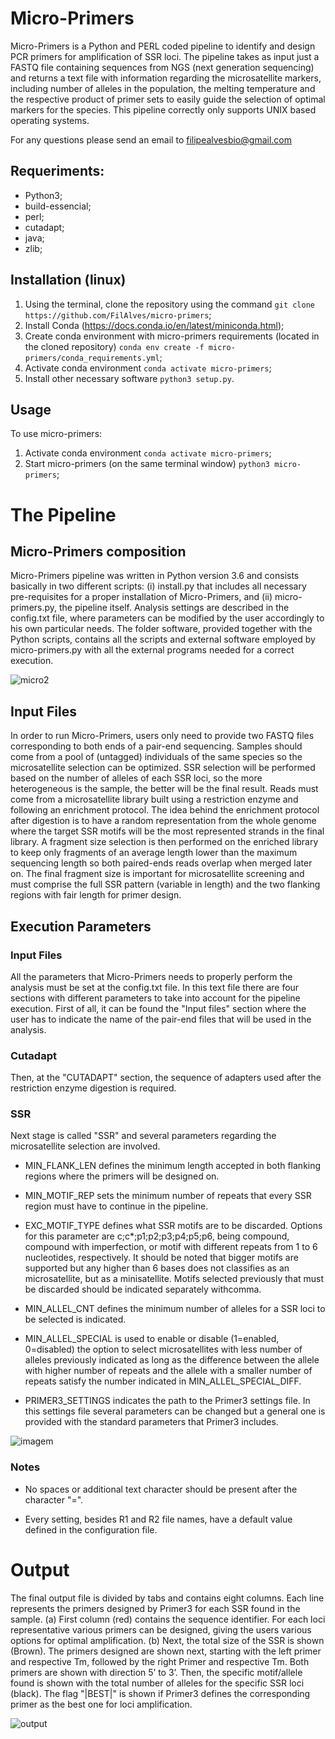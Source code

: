 # Micro-Primers
Micro-Primers is a Python and PERL coded pipeline to identify and design PCR primers for amplification of SSR loci. The pipeline takes as input just a FASTQ file containing sequences from NGS (next generation sequencing) and returns a text file with information regarding the microsatellite markers, including number of alleles in the population, the melting temperature and the respective product of primer sets to easily guide the selection of optimal markers for the species. This pipeline correctly only supports UNIX based operating systems.

For any questions please send an email to filipealvesbio@gmail.com

## Requeriments:
- Python3;
- build-essencial;
- perl;
- cutadapt;
- java;
- zlib;

## Installation (linux)

1. Using the terminal, clone the repository using the command `git clone https://github.com/FilAlves/micro-primers`;
2. Install Conda (https://docs.conda.io/en/latest/miniconda.html);
3. Create conda environment with micro-primers requirements (located in the cloned repository) `conda env create -f micro-primers/conda_requirements.yml`;
4. Activate conda environment `conda activate micro-primers`;
5. Install other necessary software `python3 setup.py`.

## Usage

To use micro-primers:

1. Activate conda environment `conda activate micro-primers`;
2. Start micro-primers (on the same terminal window) `python3 micro-primers`;

# The Pipeline

## Micro-Primers composition

Micro-Primers pipeline was written in Python version 3.6 and consists basically in two different scripts: (i) install.py that includes all necessary pre-requisites for a proper installation of Micro-Primers, and (ii) micro-primers.py, the pipeline itself. Analysis settings are described in the config.txt file, where parameters can be modified by the user accordingly to his own particular needs. The folder software, provided together with the Python scripts, contains all the scripts and external software employed by micro-primers.py with all the external programs needed for a correct execution.

![micro2](https://user-images.githubusercontent.com/38048444/73688620-56ae0180-46c4-11ea-8068-fe55a5e15f20.png)

## Input Files

In order to run Micro-Primers, users only need to provide two FASTQ files corresponding to both ends of a pair-end sequencing. Samples should come from a pool of (untagged) individuals of the same species so the microsatellite selection can be optimized. SSR selection will be performed based on the number of alleles of each SSR loci, so the more heterogeneous is the sample, the better will be the final result. Reads must come from a microsatellite library built using a restriction enzyme and following an enrichment protocol. The idea behind the enrichment protocol after digestion is to have a random representation from the whole genome where the target SSR motifs will be the most represented strands in the final library. A fragment size selection is then performed on the enriched library to keep only fragments of an average length lower than the maximum sequencing length so both paired-ends reads overlap when merged later on. The final fragment size is important for microsatellite screening and must comprise the full SSR pattern (variable in length) and the two flanking regions with fair length for primer design.

## Execution Parameters

### Input Files
All the parameters that Micro-Primers needs to properly perform the analysis must be set at the config.txt file. In this text file there are four sections with different parameters to take into account for the pipeline execution. First of all, it can be found the "Input files" section where the user has to indicate the name of the pair-end files that will be used in the analysis. 


### Cutadapt
Then, at the "CUTADAPT" section, the sequence of adapters used after the restriction enzyme digestion is required.

### SSR
Next stage is called "SSR" and several parameters regarding the microsatellite selection are involved. 

- MIN_FLANK_LEN defines the minimum length accepted in both flanking regions where the primers will be designed on. 

- MIN_MOTIF_REP sets the minimum number of repeats that every SSR region must have to continue in the pipeline. 

- EXC_MOTIF_TYPE defines what SSR motifs are to be discarded. Options for this parameter are c;c*;p1;p2;p3;p4;p5;p6, being compound, compound with imperfection, or motif with different repeats from 1 to 6 nucleotides, respectively. It should be noted that bigger motifs are supported but any higher than 6 bases does not classifies as an microsatellite, but as a minisatellite. Motifs selected previously that must be discarded should be indicated separately withcomma. 

- MIN_ALLEL_CNT defines the minimum number of alleles for a SSR loci to be selected is indicated. 

- MIN_ALLEL_SPECIAL is used to enable or disable (1=enabled, 0=disabled) the option to select microsatellites with less number of alleles previously indicated as long as the difference between the allele with higher number of repeats and the allele with a smaller number of repeats satisfy the number indicated in MIN_ALLEL_SPECIAL_DIFF. 

- PRIMER3_SETTINGS indicates the path to the Primer3 settings file. In this settings file several parameters can be changed but a general one is provided with the standard parameters that Primer3 includes.

![imagem](https://user-images.githubusercontent.com/38048444/73688787-af7d9a00-46c4-11ea-8192-49f8cf4f0f98.png)

### Notes 
- No spaces or additional text character should be present after the character "=". 

- Every setting, besides R1 and R2 file names, have a default value defined in the configuration file.

# Output

The final output file is divided by tabs and contains eight columns. Each line represents the primers designed by Primer3 for each SSR found in the sample. (a) First column (red) contains the sequence identifier. For each loci representative various primers can be designed, giving the users various options for optimal amplification. (b) Next, the total size of the SSR is shown (Brown). The primers designed are shown next, starting with the left primer and respective Tm, followed by the right Primer and respective Tm. Both primers are shown with direction 5’ to 3’. Then, the specific motif/allele found is shown with the total number of alleles for the specific SSR loci (black). The flag "|BEST|" is shown if Primer3 defines the corresponding primer as the best one for loci amplification.

![output](https://user-images.githubusercontent.com/38048444/73688993-24e96a80-46c5-11ea-8808-98fe0d5afb44.png)

